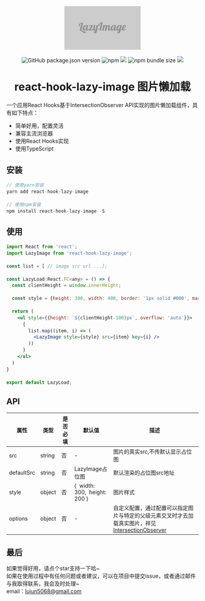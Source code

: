 
<p align="center">
  <img alt="lazyImage" src="./src/assets/loading.png" width="200">
</p>
<p align="center">
  <img alt="GitHub package.json version" src="https://img.shields.io/github/package-json/v/lujun5068/lazy-image">
  <img alt="npm" src="https://img.shields.io/npm/dt/react-hook-lazy-image">
  <a href="https://travis-ci.org/lujun5068/lazy-image"><img src="https://travis-ci.org/lujun5068/lazy-image.svg?branch=master"></a>
  <img alt="npm bundle size" src="https://img.shields.io/bundlephobia/minzip/react-hook-lazy-image?color=green">
  <a href="https://github.com/lujun5068/lazy-image/blob/master/LICENSE"><img src="https://img.shields.io/badge/license-MIT-brightgreen.svg"></a>
</p>

<h1 align="center">react-hook-lazy-image 图片懒加载</h1>

一个应用React Hooks基于IntersectionObserver API实现的图片懒加载组件，具有如下特点：

- 简单好用，配置灵活
- 兼容主流浏览器
- 使用React Hooks实现
- 使用TypeScript



<!-- [查看示例](www.baidu.com) -->

## 安装
```jsx
// 使用yarn安装
yarn add react-hook-lazy-image

// 使用npm安装
npm install react-hook-lazy-image -S
```

## 使用
```jsx
import React from 'react';
import LazyImage from 'react-hook-lazy-image';

const list = [ // image src url ...];

const LazyLoad:React.FC<any> = () => {
  const clientHeight = window.innerHeight;

  const style = {height: 300, width: 400, border: '1px solid #000', margin: '10px'};

  return (
    <ul style={{height: `${clientHeight-100}px`, overflow: 'auto'}}>
      {
        list.map((item, i) => (
          <LazyImage style={style} src={item} key={i} />
        ))
      }
    </ul>
  )
}

export default LazyLoad;
```


## API
| 属性 | 类型 | 是否必填 | 默认值 | 描述 |
| --- | --- | --- | --- | --- |
| src | string | 否 | - | 图片的真实src,不传默认显示占位图 |
| defaultSrc | string | 否 | LazyImage占位图 | 默认渲染的占位图src地址 |
| style | object | 否 | {  width: 300,  height: 200 } | 图片样式 |
| options | object | 否 | - | 自定义配置，通过配置可以指定图片与特定的父级元素交叉时才去加载真实图片，祥见[IntersectionObserver](https://developer.mozilla.org/zh-CN/docs/Web/API/IntersectionObserver/IntersectionObserver) |



## 最后
如果觉得好用，请点个star支持一下哈~<br />
如果在使用过程中有任何问题或者建议，可以在项目中提交issue，或者通过邮件与我取得联系，我会及时处理~<br />email：lujun5068@gmail.com



